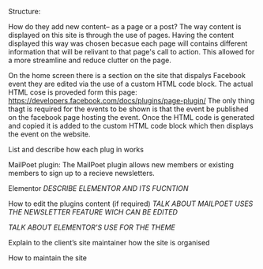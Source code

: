Structure:

How do they add new content– as a page or a post?
The way content is displayed on this site is through the use of pages. Having the content displayed this way was chosen becasue each page will contains different information that will be relivant to that page's call to action. This allowed for a more streamline and reduce clutter on the page. 

On the home screen there is a section on the site that dispalys Facebook event they are edited via the use of a custom HTML code block. The actual HTML cose is proveded form this page: https://developers.facebook.com/docs/plugins/page-plugin/
The only thing thagt is required for the events to be shown is that the event be published on the facebook page hosting the event. Once the HTML code is generated and copied it is added to the custom HTML code block which then displays the event on the website. 

List and describe how each plug in works 

MailPoet plugin:
The MailPoet plugin allows new members or existing members to sign up to a recieve newsletters. 

Elementor
*DESCRIBE ELEMENTOR AND ITS FUCNTION*


How to edit the plugins content (if required)
*TALK ABOUT MAILPOET USES THE NEWSLETTER FEATURE WICH CAN BE EDITED*

*TALK ABOUT ELEMENTOR'S USE FOR THE THEME*

Explain to the client’s site maintainer how the site is organised

How to maintain the site
